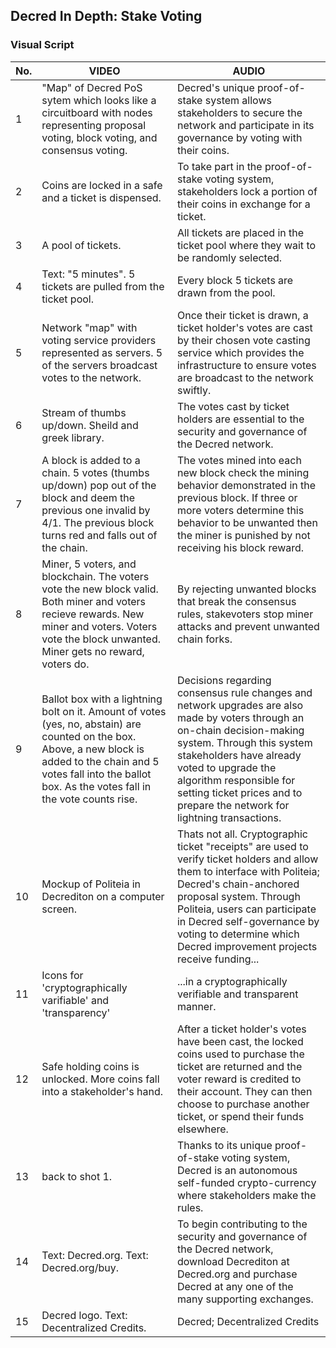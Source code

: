 ## Decred In Depth: Stake Voting
### Visual Script

No. | VIDEO | AUDIO
--- | ----- | -----
1 | "Map" of Decred PoS sytem which looks like a circuitboard with nodes representing proposal voting, block voting, and consensus voting. | Decred's unique proof-of-stake system allows stakeholders to secure the network and participate in its governance by voting with their coins.
2 | Coins are locked in a safe and a ticket is dispensed. | To take part in the proof-of-stake voting system, stakeholders lock a portion of their coins in exchange for a ticket.
3 | A pool of tickets. | All tickets are placed in the ticket pool where they wait to be randomly selected.
4 | Text: "5 minutes". 5 tickets are pulled from the ticket pool. | Every block 5 tickets are drawn from the pool. 
5| Network "map" with voting service providers represented as servers. 5 of the servers broadcast votes to the network. | Once their ticket is drawn, a ticket holder's votes are cast by their chosen vote casting service which provides the infrastructure to ensure votes are broadcast to the network swiftly.
6 | Stream of thumbs up/down. Sheild and greek library. | The votes cast by ticket holders are essential to the security and governance of the Decred network.
7 | A block is added to a chain. 5 votes (thumbs up/down) pop out of the block and deem the previous one invalid by 4/1. The previous block turns red and falls out of the chain. | The votes mined into each new block check the mining behavior demonstrated in the previous block. If three or more voters determine this behavior to be unwanted then the miner is punished by not receiving his block reward.
8 | Miner, 5 voters, and blockchain. The voters vote the new block valid. Both miner and voters recieve rewards. New miner and voters. Voters vote the block unwanted. Miner gets no reward, voters do. | By rejecting unwanted blocks that break the consensus rules, stakevoters stop miner attacks and prevent unwanted chain forks.
9 | Ballot box with a lightning bolt on it. Amount of votes (yes, no, abstain) are counted on the box. Above, a new block is added to the chain and 5 votes fall into the ballot box. As the votes fall in the vote counts rise.| Decisions regarding consensus rule changes and network upgrades are also made by voters through an on-chain decision-making system. Through this system stakeholders have already voted to upgrade the algorithm responsible for setting ticket prices and to prepare the network for lightning transactions.
10 | Mockup of Politeia in Decrediton on a computer screen. | Thats not all. Cryptographic ticket "receipts" are used to verify ticket holders and allow them to interface with Politeia; Decred's chain-anchored proposal system. Through Politeia, users can participate in Decred self-governance by voting to determine which Decred improvement projects receive funding...
11| Icons for 'cryptographically varifiable' and 'transparency' | ...in a cryptographically verifiable and transparent manner.
12 | Safe holding coins is unlocked. More coins fall into a stakeholder's hand. | After a ticket holder's votes have been cast, the locked coins used to purchase the ticket are returned and the voter reward is credited to their account. They can then choose to purchase another ticket, or spend their funds elsewhere.
13 | back to shot 1. | Thanks to its unique proof-of-stake voting system, Decred is an autonomous self-funded crypto-currency where stakeholders make the rules.
14 | Text: Decred.org. Text: Decred.org/buy. | To begin contributing to the security and governance of the Decred network, download Decrediton at Decred.org and purchase Decred at any one of the many supporting exchanges.
15 | Decred logo. Text: Decentralized Credits. | Decred; Decentralized Credits 
 
